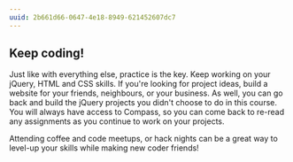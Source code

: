 ```yaml
---
uuid: 2b661d66-0647-4e18-8949-621452607dc7
---
```


## Keep coding!

Just like with everything else, practice is the key. Keep working on your jQuery, HTML and CSS skills. If you're looking for project ideas, build a website for your friends, neighbours, or your business. As well, you can go back and build the jQuery projects you didn't choose to do in this course. You will always have access to Compass, so you can come back to re-read any assignments as you continue to work on your projects.

Attending coffee and code meetups, or hack nights can be a great way to level-up your skills while making new coder friends!

